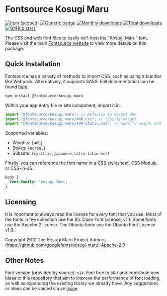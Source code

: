 # Fontsource Kosugi Maru

[![npm (scoped)](https://img.shields.io/npm/v/@fontsource/kosugi-maru?color=brightgreen)](https://www.npmjs.com/package/@fontsource/kosugi-maru) [![Generic badge](https://img.shields.io/badge/fontsource-passing-brightgreen)](https://github.com/fontsource/fontsource) [![Monthly downloads](https://badgen.net/npm/dm/@fontsource/kosugi-maru)](https://github.com/fontsource/fontsource) [![Total downloads](https://badgen.net/npm/dt/@fontsource/kosugi-maru)](https://github.com/fontsource/fontsource) [![GitHub stars](https://img.shields.io/github/stars/fontsource/fontsource.svg?style=social&label=Star)](https://github.com/fontsource/fontsource/stargazers)

The CSS and web font files to easily self-host the “Kosugi Maru” font. Please visit the main [Fontsource website](https://fontsource.org/fonts/kosugi-maru) to view more details on this package.

## Quick Installation

Fontsource has a variety of methods to import CSS, such as using a bundler like Webpack. Alternatively, it supports SASS. Full documentation can be found [here](https://fontsource.org/docs/getting-started/introduction).

```javascript
npm install @fontsource/kosugi-maru
```

Within your app entry file or site component, import it in.

```javascript
import "@fontsource/kosugi-maru"; // Defaults to weight 400
import "@fontsource/kosugi-maru/400.css"; // Specify weight
import "@fontsource/kosugi-maru/400-italic.css"; // Specify weight and style

```

Supported variables:
- Weights: `[400]`
- Styles: `[normal]`
- Subsets: `[cyrillic,japanese,latin,latin-ext]`

Finally, you can reference the font name in a CSS stylesheet, CSS Module, or CSS-in-JS.

```css
body {
  font-family: "Kosugi Maru;
}
```

## Licensing
It is important to always read the license for every font that you use.
Most of the fonts in the collection use the SIL Open Font License, v1.1. Some fonts use the Apache 2 license. The Ubuntu fonts use the Ubuntu Font License v1.0.

Copyright 2010 The Kosugi Maru Project Authors (https://github.com/googlefonts/kosugi-maru)
[Apache-2.0](http://www.apache.org/licenses/LICENSE-2.0.html)

## Other Notes
Font version (provided by source): `v14`.
Feel free to star and contribute new ideas to this repository that aim to improve the performance of font loading, as well as expanding the existing library we already have. Any suggestions or ideas can be voiced via an [issue](https://github.com/fontsource/fontsource/issues).